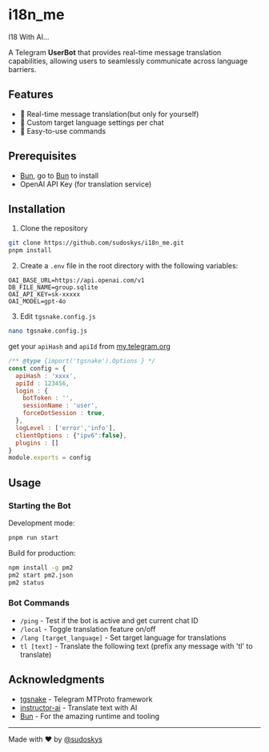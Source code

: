 # i18n_me

I18 With AI...

A Telegram **UserBot** that provides real-time message translation capabilities, allowing users to seamlessly communicate across language barriers.

## Features

- 🔄 Real-time message translation(but only for yourself)
- 🎯 Custom target language settings per chat
- 🤖 Easy-to-use commands

## Prerequisites

- [Bun](https://bun.sh/), go to [Bun](https://bun.sh/) to install
- OpenAI API Key (for translation service)

## Installation

1. Clone the repository

```bash
git clone https://github.com/sudoskys/i18n_me.git
pnpm install
```

2. Create a `.env` file in the root directory with the following variables:

```env
OAI_BASE_URL=https://api.openai.com/v1
DB_FILE_NAME=group.sqlite
OAI_API_KEY=sk-xxxxx
OAI_MODEL=gpt-4o
```

3. Edit `tgsnake.config.js`

```bash
nano tgsnake.config.js
```

get your `apiHash` and `apiId` from [my.telegram.org](https://my.telegram.org)

```js
/** @type {import('tgsnake').Options } */
const config = {
  apiHash : 'xxxx',
  apiId : 123456,
  login : {
    botToken : '',
    sessionName : 'user',
    forceDotSession : true,
  },
  logLevel : ['error','info'],
  clientOptions : {"ipv6":false},
  plugins : []
}
module.exports = config
``` 

## Usage

### Starting the Bot

Development mode:

```bash
pnpm run start
```

Build for production:

```bash
npm install -g pm2
pm2 start pm2.json
pm2 status
```

### Bot Commands

- `/ping` - Test if the bot is active and get current chat ID
- `/local` - Toggle translation feature on/off
- `/lang [target_language]` - Set target language for translations
- `tl [text]` - Translate the following text (prefix any message with 'tl' to translate)

## Acknowledgments

- [tgsnake](https://github.com/tgsnake/tgsnake) - Telegram MTProto framework
- [instructor-ai](https://github.com/instructor-ai/instructor-js) - Translate text with AI
- [Bun](https://bun.sh/) - For the amazing runtime and tooling

---
Made with ❤️ by [@sudoskys](https://github.com/sudoskys)
